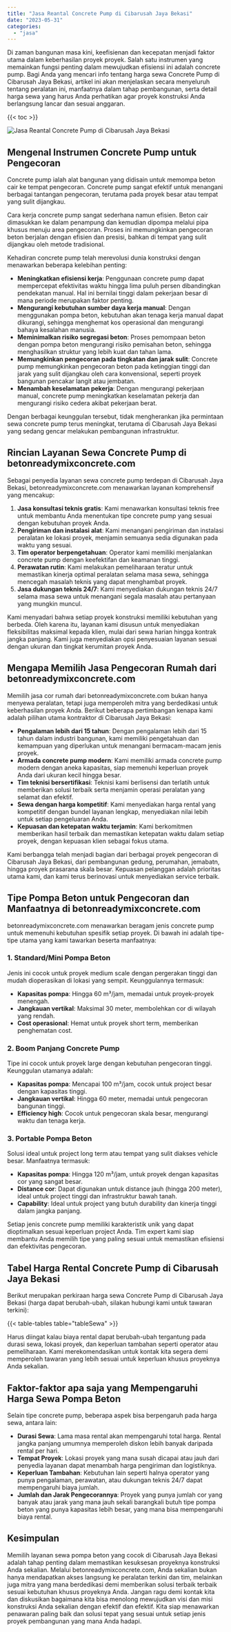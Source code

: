 ```yaml
---
title: "Jasa Reantal Concrete Pump di Cibarusah Jaya Bekasi"
date: "2023-05-31"
categories: 
  - "jasa"
---
```


Di zaman bangunan masa kini, keefisienan dan kecepatan menjadi faktor utama dalam keberhasilan proyek proyek. Salah satu instrumen yang memainkan fungsi penting dalam mewujudkan efisiensi ini adalah concrete pump. Bagi Anda yang mencari info tentang harga sewa Concrete Pump di Cibarusah Jaya Bekasi, artikel ini akan menjelaskan secara menyeluruh tentang peralatan ini, manfaatnya dalam tahap pembangunan, serta detail harga sewa yang harus Anda perhatikan agar proyek konstruksi Anda berlangsung lancar dan sesuai anggaran.

{{< toc >}}

![Jasa Reantal Concrete Pump di Cibarusah Jaya Bekasi](https://betoncor8.github.io/pump/concrete-pump%20(28).png)

## Mengenal Instrumen Concrete Pump untuk Pengecoran

Concrete pump ialah alat bangunan yang didisain untuk memompa beton cair ke tempat pengecoran. Concrete pump sangat efektif untuk menangani berbagai tantangan pengecoran, terutama pada proyek besar atau tempat yang sulit dijangkau.

Cara kerja concrete pump sangat sederhana namun efisien. Beton cair dimasukkan ke dalam penampung dan kemudian dipompa melalui pipa khusus menuju area pengecoran. Proses ini memungkinkan pengecoran beton berjalan dengan efisien dan presisi, bahkan di tempat yang sulit dijangkau oleh metode tradisional.

Kehadiran concrete pump telah merevolusi dunia konstruksi dengan menawarkan beberapa kelebihan penting:

- **Meningkatkan efisiensi kerja**: Penggunaan concrete pump dapat mempercepat efektivitas waktu hingga lima puluh persen dibandingkan pendekatan manual. Hal ini bernilai tinggi dalam pekerjaan besar di mana periode merupakan faktor penting.
- **Mengurangi kebutuhan sumber daya kerja manual**: Dengan menggunakan pompa beton, kebutuhan akan tenaga kerja manual dapat dikurangi, sehingga menghemat kos operasional dan mengurangi bahaya kesalahan manusia.
- **Meminimalkan risiko segregasi beton**: Proses pemompaan beton dengan pompa beton mengurangi risiko pemisahan beton, sehingga menghasilkan struktur yang lebih kuat dan tahan lama.
- **Memungkinkan pengecoran pada tingkatan dan jarak sulit**: Concrete pump memungkinkan pengecoran beton pada ketinggian tinggi dan jarak yang sulit dijangkau oleh cara konvensional, seperti proyek bangunan pencakar langit atau jembatan.
- **Menambah keselamatan pekerja**: Dengan mengurangi pekerjaan manual, concrete pump meningkatkan keselamatan pekerja dan mengurangi risiko cedera akibat pekerjaan berat.

Dengan berbagai keunggulan tersebut, tidak mengherankan jika permintaan sewa concrete pump terus meningkat, terutama di Cibarusah Jaya Bekasi yang sedang gencar melakukan pembangunan infrastruktur.

## Rincian Layanan Sewa Concrete Pump di betonreadymixconcrete.com

Sebagai penyedia layanan sewa concrete pump terdepan di Cibarusah Jaya Bekasi, betonreadymixconcrete.com menawarkan layanan komprehensif yang mencakup:

1. **Jasa konsultasi teknis gratis**: Kami menawarkan konsultasi teknis free untuk membantu Anda menentukan tipe concrete pump yang sesuai dengan kebutuhan proyek Anda.
2. **Pengiriman dan instalasi alat**: Kami menangani pengiriman dan instalasi peralatan ke lokasi proyek, menjamin semuanya sedia digunakan pada waktu yang sesuai.
3. **Tim operator berpengetahuan**: Operator kami memiliki menjalankan concrete pump dengan keefektifan dan keamanan tinggi.
4. **Perawatan rutin**: Kami melakukan pemeliharaan teratur untuk memastikan kinerja optimal peralatan selama masa sewa, sehingga mencegah masalah teknis yang dapat menghambat proyek.
5. **Jasa dukungan teknis 24/7**: Kami menyediakan dukungan teknis 24/7 selama masa sewa untuk menangani segala masalah atau pertanyaan yang mungkin muncul.

Kami menyadari bahwa setiap proyek konstruksi memiliki kebutuhan yang berbeda. Oleh karena itu, layanan kami disusun untuk menyediakan fleksibilitas maksimal kepada klien, mulai dari sewa harian hingga kontrak jangka panjang. Kami juga menyediakan opsi penyesuaian layanan sesuai dengan ukuran dan tingkat kerumitan proyek Anda.

## Mengapa Memilih Jasa Pengecoran Rumah dari betonreadymixconcrete.com

Memilih jasa cor rumah dari betonreadymixconcrete.com bukan hanya menyewa peralatan, tetapi juga memperoleh mitra yang berdedikasi untuk keberhasilan proyek Anda. Berikut beberapa pertimbangan kenapa kami adalah pilihan utama kontraktor di Cibarusah Jaya Bekasi:

- **Pengalaman lebih dari 15 tahun**: Dengan pengalaman lebih dari 15 tahun dalam industri bangunan, kami memiliki pengetahuan dan kemampuan yang diperlukan untuk menangani bermacam-macam jenis proyek.
- **Armada concrete pump modern**: Kami memiliki armada concrete pump modern dengan aneka kapasitas, siap memenuhi keperluan proyek Anda dari ukuran kecil hingga besar.
- **Tim teknisi bersertifikasi**: Teknisi kami berlisensi dan terlatih untuk memberikan solusi terbaik serta menjamin operasi peralatan yang selamat dan efektif.
- **Sewa dengan harga kompetitif**: Kami menyediakan harga rental yang kompetitif dengan bundel layanan lengkap, menyediakan nilai lebih untuk setiap pengeluaran Anda.
- **Kepuasan dan ketepatan waktu terjamin**: Kami berkomitmen memberikan hasil terbaik dan memastikan ketepatan waktu dalam setiap proyek, dengan kepuasan klien sebagai fokus utama.

Kami berbangga telah menjadi bagian dari berbagai proyek pengecoran di Cibarusah Jaya Bekasi, dari pembangunan gedung, perumahan, jemabatn, hingga proyek prasarana skala besar. Kepuasan pelanggan adalah prioritas utama kami, dan kami terus berinovasi untuk menyediakan service terbaik.

## Tipe Pompa Beton untuk Pengecoran dan Manfaatnya di betonreadymixconcrete.com

betonreadymixconcrete.com menawarkan beragam jenis concrete pump untuk memenuhi kebutuhan spesifik setiap proyek. Di bawah ini adalah tipe-tipe utama yang kami tawarkan beserta manfaatnya:

### 1\. Standard/Mini Pompa Beton

Jenis ini cocok untuk proyek medium scale dengan pergerakan tinggi dan mudah dioperasikan di lokasi yang sempit. Keunggulannya termasuk:

- **Kapasitas pompa**: Hingga 60 m³/jam, memadai untuk proyek-proyek menengah.
- **Jangkauan vertikal**: Maksimal 30 meter, membolehkan cor di wilayah yang rendah.
- **Cost operasional**: Hemat untuk proyek short term, memberikan penghematan cost.

### 2\. Boom Panjang Concrete Pump

Tipe ini cocok untuk proyek large dengan kebutuhan pengecoran tinggi. Keunggulan utamanya adalah:

- **Kapasitas pompa**: Mencapai 100 m³/jam, cocok untuk project besar dengan kapasitas tinggi.
- **Jangkauan vertikal**: Hingga 60 meter, memadai untuk pengecoran bangunan tinggi.
- **Efficiency high**: Cocok untuk pengecoran skala besar, mengurangi waktu dan tenaga kerja.

### 3\. Portable Pompa Beton

Solusi ideal untuk project long term atau tempat yang sulit diakses vehicle besar. Manfaatnya termasuk:

- **Kapasitas pompa**: Hingga 120 m³/jam, untuk proyek dengan kapasitas cor yang sangat besar.
- **Distance cor**: Dapat digunakan untuk distance jauh (hingga 200 meter), ideal untuk project tinggi dan infrastruktur bawah tanah.
- **Capability**: Ideal untuk project yang butuh durability dan kinerja tinggi dalam jangka panjang.

Setiap jenis concrete pump memiliki karakteristik unik yang dapat dioptimalkan sesuai keperluan project Anda. Tim expert kami siap membantu Anda memilih tipe yang paling sesuai untuk memastikan efisiensi dan efektivitas pengecoran.

## Tabel Harga Rental Concrete Pump di Cibarusah Jaya Bekasi

Berikut merupakan perkiraan harga sewa Concrete Pump di Cibarusah Jaya Bekasi (harga dapat berubah-ubah, silakan hubungi kami untuk tawaran terkini):

{{< table-tables table="tableSewa" >}}

Harus diingat kalau biaya rental dapat berubah-ubah tergantung pada durasi sewa, lokasi proyek, dan keperluan tambahan seperti operator atau pemeliharaan. Kami merekomendasikan untuk kontak kita segera demi memperoleh tawaran yang lebih sesuai untuk keperluan khusus proyeknya Anda sekalian.

## Faktor-faktor apa saja yang Mempengaruhi Harga Sewa Pompa Beton

Selain tipe concrete pump, beberapa aspek bisa berpengaruh pada harga sewa, antara lain:

- **Durasi Sewa**: Lama masa rental akan mempengaruhi total harga. Rental jangka panjang umumnya memperoleh diskon lebih banyak daripada rental per hari.
- **Tempat Proyek**: Lokasi proyek yang mana susah dicapai atau jauh dari penyedia layanan dapat menambah harga pengiriman dan logistiknya.
- **Keperluan Tambahan**: Kebutuhan lain seperti halnya operator yang punya pengalaman, perawatan, atau dukungan teknis 24/7 dapat mempengaruhi biaya jumlah.
- **Jumlah dan Jarak Pengecorannya**: Proyek yang punya jumlah cor yang banyak atau jarak yang mana jauh sekali barangkali butuh tipe pompa beton yang punya kapasitas lebih besar, yang mana bisa mempengaruhi biaya rental.

## Kesimpulan

Memilih layanan sewa pompa beton yang cocok di Cibarusah Jaya Bekasi adalah tahap penting dalam memastikan kesuksesan proyeknya konstruksi Anda sekalian. Melalui betonreadymixconcrete.com, Anda sekalian bukan hanya mendapatkan akses langsung ke peralatan terkini dan tim, melainkan juga mitra yang mana berdedikasi demi memberikan solusi terbaik terbaik sesuai kebutuhan khusus proyeknya Anda. Jangan ragu demi kontak kita dan diskusikan bagaimana kita bisa menolong mewujudkan visi dan misi konstruksi Anda sekalian dengan efektif dan efektif. Kita siap menawarkan penawaran paling baik dan solusi tepat yang sesuai untuk setiap jenis proyek pembangunan yang mana Anda hadapi.
